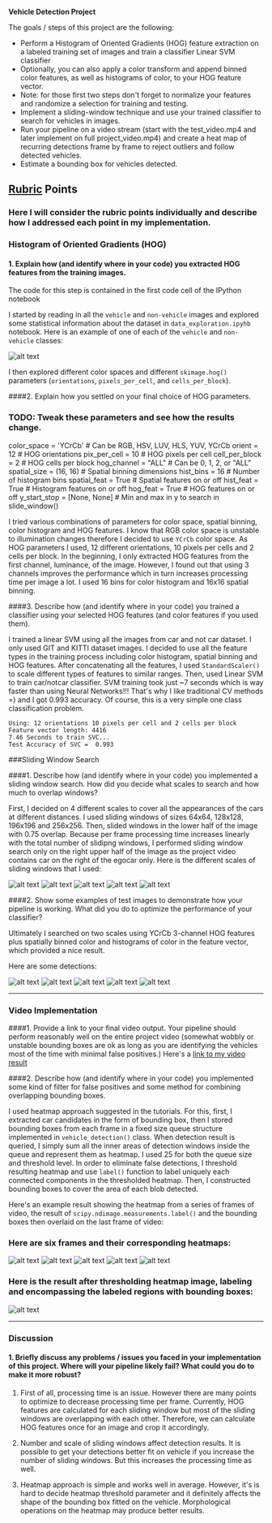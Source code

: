 **Vehicle Detection Project**

The goals / steps of this project are the following:

* Perform a Histogram of Oriented Gradients (HOG) feature extraction on a labeled training set of images and train a classifier Linear SVM classifier
* Optionally, you can also apply a color transform and append binned color features, as well as histograms of color, to your HOG feature vector. 
* Note: for those first two steps don't forget to normalize your features and randomize a selection for training and testing.
* Implement a sliding-window technique and use your trained classifier to search for vehicles in images.
* Run your pipeline on a video stream (start with the test_video.mp4 and later implement on full project_video.mp4) and create a heat map of recurring detections frame by frame to reject outliers and follow detected vehicles.
* Estimate a bounding box for vehicles detected.

[//]: # (Image References)
[image1]: ./writeup_images/carnotcar.png
[image2]: ./writeup_images/HOG_example.jpg
[image3]: ./writeup_images/sliding_windows.jpg
[image4a]: ./writeup_images/output_4_0.png
[image4b]: ./writeup_images/output_4_1.png
[image4c]: ./writeup_images/output_4_2.png
[image4d]: ./writeup_images/output_4_3.png
[image4e]: ./writeup_images/output_4_4.png
[image5a]: ./writeup_images/output_5_0.png
[image5b]: ./writeup_images/output_5_1.png
[image5c]: ./writeup_images/output_5_2.png
[image5d]: ./writeup_images/output_5_3.png
[image5e]: ./writeup_images/output_5_4.png
[image6a]: ./writeup_images/output_7_0.png
[image6b]: ./writeup_images/output_7_1.png
[image6c]: ./writeup_images/output_7_2.png
[image6d]: ./writeup_images/output_7_3.png
[image6e]: ./writeup_images/output_7_4.png
[image7]: ./writeup_images/detection.png

## [Rubric](https://review.udacity.com/#!/rubrics/513/view) Points
### Here I will consider the rubric points individually and describe how I addressed each point in my implementation.  


### Histogram of Oriented Gradients (HOG)

#### 1. Explain how (and identify where in your code) you extracted HOG features from the training images.

The code for this step is contained in the first code cell of the IPython notebook

I started by reading in all the `vehicle` and `non-vehicle` images and explored some statistical information about the dataset in `data_exploration.ipyhb` notebook. Here is an example of one of each of the `vehicle` and `non-vehicle` classes:

![alt text][image1]

I then explored different color spaces and different `skimage.hog()` parameters (`orientations`, `pixels_per_cell`, and `cells_per_block`).  

####2. Explain how you settled on your final choice of HOG parameters.
### TODO: Tweak these parameters and see how the results change.
color_space = 'YCrCb' # Can be RGB, HSV, LUV, HLS, YUV, YCrCb
orient = 12  # HOG orientations
pix_per_cell = 10 # HOG pixels per cell
cell_per_block = 2 # HOG cells per block
hog_channel = "ALL" # Can be 0, 1, 2, or "ALL"
spatial_size = (16, 16) # Spatial binning dimensions
hist_bins = 16    # Number of histogram bins
spatial_feat = True # Spatial features on or off
hist_feat = True # Histogram features on or off
hog_feat = True # HOG features on or off
y_start_stop = [None, None] # Min and max in y to search in slide_window()

I tried various combinations of parameters for color space, spatial binning, color histogram and HOG features. I know that RGB color space is unstable to illumination changes therefore I decided to use `YCrCb` color space. As HOG parameters I used, 12 different orientations, 10 pixels per cells and 2 cells per block. In the beginning, I only extracted HOG features from the first channel, luminance, of the image. However, I found out that using 3 channels improves the performance which in turn increases processing time per image a lot. I used 16 bins for color histogram and 16x16 spatial binning. 

####3. Describe how (and identify where in your code) you trained a classifier using your selected HOG features (and color features if you used them).

I trained a linear SVM using all the images from car and not car dataset. I only used GIT and KITTI dataset images. I decided to use all the feature types in the training process including color histogram, spatial binning and HOG features. After concatenating all the features, I used `StandardScaler()` to scale different types of features to similar ranges. Then, used Linear SVM to train car/notcar classifier. SVM training took just ~7 seconds which is way faster than using Neural Networks!!! That's why I like traditional CV methods =) and I got 0.993 accuracy. Of course, this is a very simple one class classification problem.

```
Using: 12 orientations 10 pixels per cell and 2 cells per block
Feature vector length: 4416
7.46 Seconds to train SVC...
Test Accuracy of SVC =  0.993
```

###Sliding Window Search

####1. Describe how (and identify where in your code) you implemented a sliding window search.  How did you decide what scales to search and how much to overlap windows?

First, I decided on 4 different scales to cover all the appearances of the cars at different distances. I used sliding windows of sizes 64x64, 128x128, 196x196 and 256x256. Then, slided windows in the lower half of the image with 0.75 overlap. Because per frame processing time increases linearly with the total number of slidipng windows, I performed sliding window search only on the right upper half of the image as the project video contains car on the right of the egocar only. Here is the different scales of sliding windows that I used:

![alt text][image4a]
![alt text][image4b]
![alt text][image4c]
![alt text][image4d]
![alt text][image4e]

####2. Show some examples of test images to demonstrate how your pipeline is working.  What did you do to optimize the performance of your classifier?

Ultimately I searched on two scales using YCrCb 3-channel HOG features plus spatially binned color and histograms of color in the feature vector, which provided a nice result. 

Here are some detections:

![alt text][image5a]
![alt text][image5b]
![alt text][image5c]
![alt text][image5d]
![alt text][image5e]

---

### Video Implementation

####1. Provide a link to your final video output.  Your pipeline should perform reasonably well on the entire project video (somewhat wobbly or unstable bounding boxes are ok as long as you are identifying the vehicles most of the time with minimal false positives.)
Here's a [link to my video result](https://youtu.be/oclIsCA3By0)


####2. Describe how (and identify where in your code) you implemented some kind of filter for false positives and some method for combining overlapping bounding boxes.

I used heatmap approach suggested in the tutorials. For this, first, I extracted car candidates in the form of bounding box, then I stored bounding boxes from each frame in a fixed size queue structure implemented in `vehicle_detection()` class. When detection result is queried, I simply sum all the inner areas of detection windows inside the queue and represent them as heatmap. I used 25 for both the queue size and threshold level. In order to eliminate false detections, I threshold resulting heatmap and use `label()` function to label uniquely each connected components in the thresholded heatmap. Then, I constructed bounding boxes to cover the area of each blob detected.  

Here's an example result showing the heatmap from a series of frames of video, the result of `scipy.ndimage.measurements.label()` and the bounding boxes then overlaid on the last frame of video:

### Here are six frames and their corresponding heatmaps:

![alt text][image6a]
![alt text][image6b]
![alt text][image6c]
![alt text][image6d]
![alt text][image6e]

### Here is the result after thresholding heatmap image, labeling and encompassing the labeled regions with bounding boxes:
![alt text][image7]

---

### Discussion

#### 1. Briefly discuss any problems / issues you faced in your implementation of this project.  Where will your pipeline likely fail?  What could you do to make it more robust?

1. First of all, processing time is an issue. However there are many points to optimize to decrease processing time per frame. Currently, HOG features are calculated for each sliding window but most of the sliding windows are overlapping with each other. Therefore, we can calculate HOG features once for an image and crop it accordingly.

2. Number and scale of sliding windows affect detection results. It is possible to get your detections better fit on vehicle if you increase the number of sliding windows. But this increases the processing time as well.

3. Heatmap approach is simple and works well in average. However, it's is hard to decide heatmap threshold parameter and it definitely affects the shape of the bounding box fitted on the vehicle. Morphological operations on the heatmap may produce better results.

